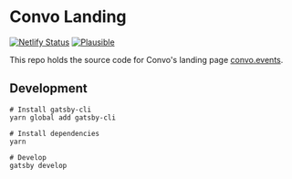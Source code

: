 # Convo Landing

[![Netlify Status](https://img.shields.io/netlify/6241a39b-98e2-4e0e-b0ec-f391665480c8)](https://app.netlify.com/sites/gallant-morse-8cd4b3/deploys) [![Plausible](https://img.shields.io/badge/plausible-popularity%20contest-blueviolet)](https://plausible.io/convo.events)

This repo holds the source code for Convo's landing page [convo.events](https://convo.events).

## Development

```
# Install gatsby-cli
yarn global add gatsby-cli

# Install dependencies
yarn

# Develop
gatsby develop
```
